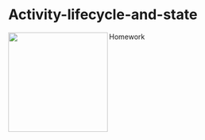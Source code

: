 # Activity-lifecycle-and-state
Homework
<img src="https://user-images.githubusercontent.com/47654039/111613978-31684e00-8807-11eb-85b4-ff5149caf934.gif" width=200 align=left>

